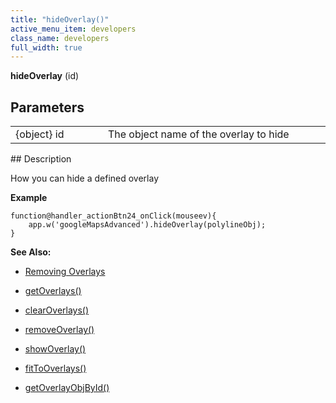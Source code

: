 ```yaml
---
title: "hideOverlay()"
active_menu_item: developers
class_name: developers
full_width: true
---
```



**hideOverlay** (id)

## Parameters

<table>
<tr>
<td width="169">
{object} id

</td>
<td width="17">
</td>
<td width="694">
The object name of the overlay to hide

</td>
</tr>
</table>
## Description

How you can hide a defined overlay

**Example**

    function@handler_actionBtn24_onClick(mouseev){
        app.w('googleMapsAdvanced').hideOverlay(polylineObj);
    }
     
     
   

**See Also:**

 - [Removing Overlays](../../../../product-guide/advanced-important-widgets/google-v3-maps-widget/working-with-overlays/removing-overlays)

 - [getOverlays()](getoverlays.htm)

 - [clearOverlays()](clearoverlays.htm)

 - [removeOverlay()](removeoverlay.htm)

 - [showOverlay()](showoverlayid.htm)

 - [fitToOverlays()](fittooverlays.htm)

 - [getOverlayObjById()](getoverlayobjbyidid.htm)

